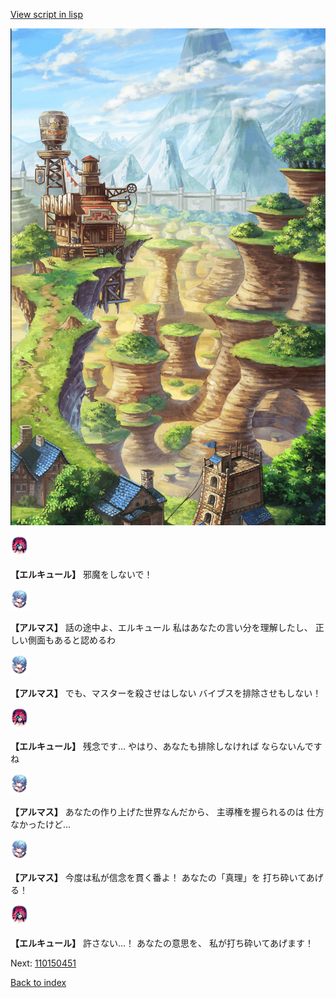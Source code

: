 [View script in lisp](../scripts/110150443.txt)

![005_Wilderness.png](../images/backgrounds/005_Wilderness.png)

<img src="../images/units/3202519.png" alt="3202519.png" height="34"/>

**【エルキュール】**
邪魔をしないで！

<img src="../images/units/3103811.png" alt="3103811.png" height="34"/>

**【アルマス】**
話の途中よ、エルキュール
私はあなたの言い分を理解したし、
正しい側面もあると認めるわ

<img src="../images/units/3103811.png" alt="3103811.png" height="34"/>

**【アルマス】**
でも、マスターを殺させはしない
バイブスを排除させもしない！

<img src="../images/units/3202519.png" alt="3202519.png" height="34"/>

**【エルキュール】**
残念です…
やはり、あなたも排除しなければ
ならないんですね

<img src="../images/units/3103811.png" alt="3103811.png" height="34"/>

**【アルマス】**
あなたの作り上げた世界なんだから、
主導権を握られるのは
仕方なかったけど…

<img src="../images/units/3103811.png" alt="3103811.png" height="34"/>

**【アルマス】**
今度は私が信念を貫く番よ！
あなたの「真理」を
打ち砕いてあげる！

<img src="../images/units/3202519.png" alt="3202519.png" height="34"/>

**【エルキュール】**
許さない…！
あなたの意思を、
私が打ち砕いてあげます！

Next: [110150451](110150451.md)

[Back to index](index.md)
